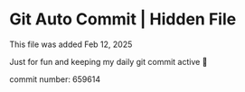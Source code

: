 # Git Auto Commit | Hidden File

This file was added Feb 12, 2025

Just for fun and keeping my daily git commit active 🤪

commit number: 659614
